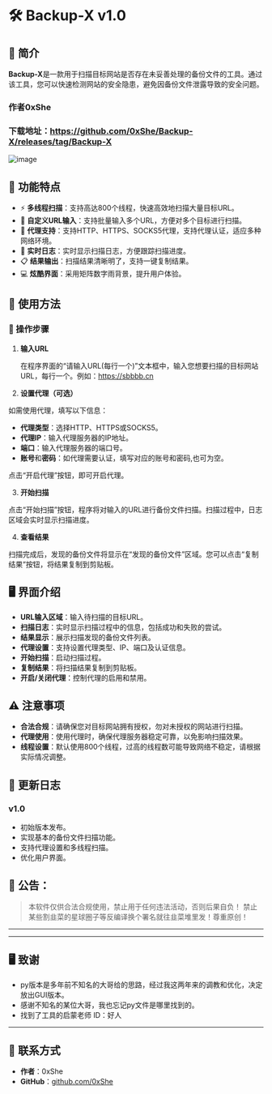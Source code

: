 # 🛠️ Backup-X v1.0

## 📖 简介

**Backup-X**是一款用于扫描目标网站是否存在未妥善处理的备份文件的工具。通过该工具，您可以快速检测网站的安全隐患，避免因备份文件泄露导致的安全问题。

### 作者0xShe
### 下载地址：https://github.com/0xShe/Backup-X/releases/tag/Backup-X

![image](https://github.com/user-attachments/assets/4a17d7f6-6eb9-4163-95d8-fe0227932a85)

## 🌟 功能特点

- ⚡ **多线程扫描**：支持高达800个线程，快速高效地扫描大量目标URL。
- 📝 **自定义URL输入**：支持批量输入多个URL，方便对多个目标进行扫描。
- 🔗 **代理支持**：支持HTTP、HTTPS、SOCKS5代理，支持代理认证，适应多种网络环境。
- 📜 **实时日志**：实时显示扫描日志，方便跟踪扫描进度。
- 📋 **结果输出**：扫描结果清晰明了，支持一键复制结果。
- 💻 **炫酷界面**：采用矩阵数字雨背景，提升用户体验。

## 🚀 使用方法

### 🧾 操作步骤

1. **输入URL**

   在程序界面的“请输入URL(每行一个)”文本框中，输入您想要扫描的目标网站URL，每行一个。例如：https://sbbbb.cn

2. **设置代理（可选）**

如需使用代理，填写以下信息：

- **代理类型**：选择HTTP、HTTPS或SOCKS5。
- **代理IP**：输入代理服务器的IP地址。
- **端口**：输入代理服务器的端口号。
- **账号**和**密码**：如代理需要认证，填写对应的账号和密码,也可为空。

点击“开启代理”按钮，即可开启代理。

3. **开始扫描**

点击“开始扫描”按钮，程序将对输入的URL进行备份文件扫描。扫描过程中，日志区域会实时显示扫描进度。

4. **查看结果**

扫描完成后，发现的备份文件将显示在“发现的备份文件”区域。您可以点击“复制结果”按钮，将结果复制到剪贴板。

## 🖥️ 界面介绍

- **URL输入区域**：输入待扫描的目标URL。
- **扫描日志**：实时显示扫描过程中的信息，包括成功和失败的尝试。
- **结果显示**：展示扫描发现的备份文件列表。
- **代理设置**：支持设置代理类型、IP、端口及认证信息。
- **开始扫描**：启动扫描过程。
- **复制结果**：将扫描结果复制到剪贴板。
- **开启/关闭代理**：控制代理的启用和禁用。

## ⚠️ 注意事项

- **合法合规**：请确保您对目标网站拥有授权，勿对未授权的网站进行扫描。
- **代理使用**：使用代理时，确保代理服务器稳定可靠，以免影响扫描效果。
- **线程设置**：默认使用800个线程，过高的线程数可能导致网络不稳定，请根据实际情况调整。

## 📅 更新日志

### v1.0

- 初始版本发布。
- 实现基本的备份文件扫描功能。
- 支持代理设置和多线程扫描。
- 优化用户界面。

## 🔴 公告：
> 本软件仅供合法合规使用，禁止用于任何违法活动，否则后果自负！
> 禁止某些割韭菜的星球圈子等反编译换个署名就往韭菜堆里发！尊重原创！

---

---

## 🖥️ 致谢
- py版本是多年前不知名的大哥给的思路，经过我这两年来的调教和优化，决定放出GUI版本。
- 感谢不知名的某位大哥，我也忘记py文件是哪里找到的。
- 找到了工具的启蒙老师 ID：好人
---

## 👤 联系方式

- **作者**：0xShe
- **GitHub**：[github.com/0xShe](https://github.com/0xShe)


